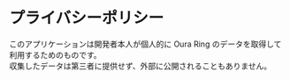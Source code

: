 # プライバシーポリシー
このアプリケーションは開発者本人が個人的に Oura Ring のデータを取得して利用するためのものです。  
収集したデータは第三者に提供せず、外部に公開されることもありません。